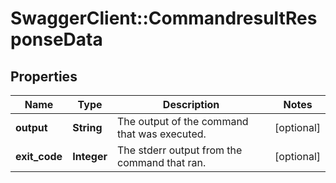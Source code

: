 # SwaggerClient::CommandresultResponseData

## Properties
Name | Type | Description | Notes
------------ | ------------- | ------------- | -------------
**output** | **String** | The output of the command that was executed. | [optional] 
**exit_code** | **Integer** | The stderr output from the command that ran. | [optional] 


